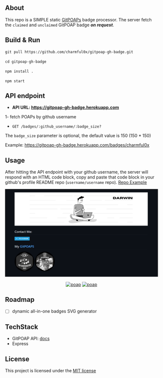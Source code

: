 ## About 
This repo is a SIMPLE static [GitPOAPs](https://www.gitpoap.io/) badge processor. The server fetch the `claimed` and `unclaimed` GitPOAP badge ***on request***.

## Build & Run
```console
git pull https://github.com/charmful0x/gitpoap-gh-badge.git

cd gitpoap-gh-badge

npm install .

npm start
```  

## API endpoint

- **API URL: https://gitpoap-gh-badge.herokuapp.com**

1- fetch POAPs by github username
- `GET /badges/:github_username/:badge_size?`

The `badge_size` parameter is optional, the default value is 150 (150 * 150)

Example: https://gitpoap-gh-badge.herokuapp.com/badges/charmful0x

## Usage

After hitting the API endpoint with your github username, the server will respond with an HTML code block, copy and paste that code block in your github's profile README repo (`username/username` repo). [Repo Example](https://github.com/charmful0x/charmful0x)

![example](./img/charmful0x-example.png)

<center>
  <p>
    <a href="https://www.gitpoap.io/gp/138"
      ><img
        src="https://assets.poap.xyz/gitpoap-2022-ethereum-cat-herders-pm-contributor-2022-logo-1654715755129.png"
        alt="poap"
        height="150"
        width="150"
    /></a>
    <a href="https://www.gitpoap.io/gp/135"
      ><img
        src="https://assets.poap.xyz/gitpoap-2022-ethereum-cat-herders-eipip-contributor-2022-logo-1654715445078.png"
        alt="poap"
        height="150"
        width="150"
    /></a>
  </p>
  <center></center>
</center>


## Roadmap
- [ ] dynamic all-in-one badges SVG generator

## TechStack
- GitPOAP API: [docs](https://docs.gitpoap.io/)
- Express

## License
This project is licensed under the [MIT license](./LICENSE)


